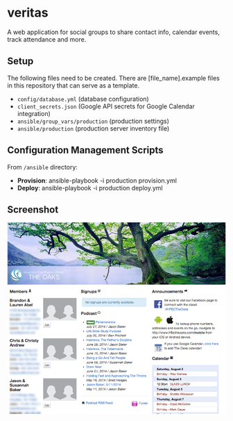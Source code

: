 veritas
=======

A web application for social groups to share contact info, calendar events, track attendance and more.

## Setup
The following files need to be created.  There are [file_name].example files in this repository that can serve as a template.

- `config/database.yml` (database configuration)
- `client_secrets.json` (Google API secrets for Google Calendar integration)
- `ansible/group_vars/production` (production settings)
- `ansible/production`  (production server inventory file)

## Configuration Management Scripts 

From `/ansible` directory:
 - **Provision**: ansible-playbook -i production provision.yml
 - **Deploy**: ansible-playbook -i production deploy.yml

## Screenshot

![alt tag](https://raw.githubusercontent.com/bradyholt/veritas/master/app/assets/images/veritas-screen-shot.png)
